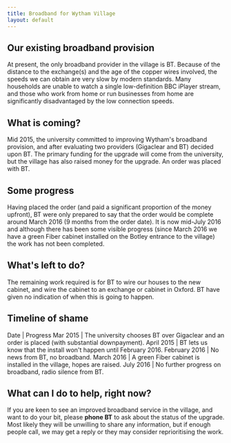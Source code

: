 ```yaml
---
title: Broadband for Wytham Village
layout: default
---
```


## Our existing broadband provision

At present, the only broadband provider in the village is BT. Because of the distance to the
exchange(s) and the age of the copper wires involved, the speeds we can obtain are very slow
by modern standards. Many households are unable to watch a single low-definition BBC iPlayer stream,
and those who work from home or run businesses from home are significantly disadvantaged by the low
connection speeds.

## What is coming?

Mid 2015, the university committed to improving Wytham's broadband provision, and after evaluating
two providers (Gigaclear and BT) decided upon BT. The primary funding for the upgrade will come
from the university, but the village has also raised money for the upgrade. An order was placed
with BT.

## Some progress

Having placed the order (and paid a significant proportion of the money upfront), BT were only
prepared to say that the order would be complete around March 2016 (9 months from the order date).
It is now mid-July 2016 and although there has been some visible progress (since March 2016 we
have a green Fiber cabinet installed on the Botley entrance to the village) the work has not been
completed.

## What's left to do?

The remaining work required is for BT to wire our houses to the new cabinet, and wire the cabinet
to an exchange or cabinet in Oxford. BT have given no indication of when this is going to happen.

## Timeline of shame

Date | Progress
Mar 2015 | The university chooses BT over Gigaclear and an order is placed (with substantial downpayment).
April 2015 | BT lets us know that the install won't happen until February 2016.
February 2016 | No news from BT, no broadband.
March 2016 | A green Fiber cabinet is installed in the village, hopes are raised.
July 2016 | No further progress on broadband, radio silence from BT.

## What can I do to help, right now?

If you are keen to see an improved broadband service in the village, and want to do your bit,
please __phone BT__ to ask about the status of the upgrade. Most likely they will be unwilling to
share any information, but if enough people call, we may get a reply or they may consider
reprioritising the work.

